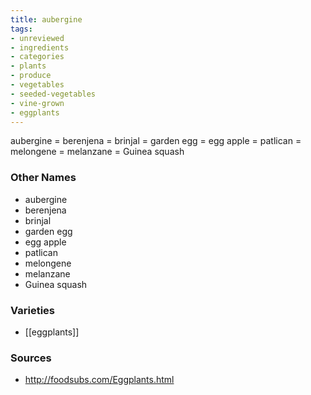 ```yaml
---
title: aubergine
tags:
- unreviewed
- ingredients
- categories
- plants
- produce
- vegetables
- seeded-vegetables
- vine-grown
- eggplants
---
```

aubergine = berenjena = brinjal = garden egg = egg apple = patlican = melongene = melanzane = Guinea squash

### Other Names

* aubergine
* berenjena
* brinjal
* garden egg
* egg apple
* patlican
* melongene
* melanzane
* Guinea squash

### Varieties

* [[eggplants]]

### Sources
* http://foodsubs.com/Eggplants.html
